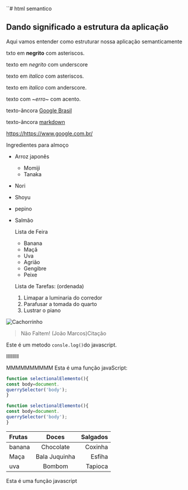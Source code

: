`´# html semantico
## Dando significado a estrutura da aplicação
Aqui vamos entender como estruturar nossa aplicação semanticamente 

txto em **negrito** com asteriscos.

texto em _negrito_ com underscore

texto em *italico* com asteriscos.

texto em _italico_ com anderscore.

texto com *~erro~* com acento.

texto-ãncora [Google Brasil](https://https://www.google.com.br/)

texto-ãncora [markdown](https://docs.pipz.com/central-de-ajuda/learning-center/guia-basico-de-markdown#open)

<https://https://www.google.com.br/>

Ingredientes para almoço

* Arroz japonês
  * Momiji
  * Tanaka
* Nori
* Shoyu
* pepino
* Salmão

  Lista de Feira

  - Banana
  - Maçã
  - Uva
  - Agrião
  - Gengibre
  - Peixe
 
  Lista de Tarefas: (ordenada)
  1. Limapar a luminaria do corredor
  2. Parafusar a tomada do quarto
  3. Lustrar o piano
  
![Cachorrinho](https://pipz.com/static/images/blog/eddie.png)
>Não Faltem!
>(João Marcos)Citação

Este é um metodo `consle.log()`do javascript.

llllllllll<br>

MMMMMMMMMM
Esta é uma função javaScript:

```javascript
function selectionalElemento(){
const body=document.
querrySelector('body');
}
```

~~~javascript
function selectionalElemento(){
const body=document.
querrySelector('body');
}
~~~

Frutas | Doces | Salgados
:----|:----:|----: 
banana | Chocolate | Coxinha
Maça | Bala Juquinha| Esfiha
uva | Bombom | Tapioca

Esta é uma função javascript